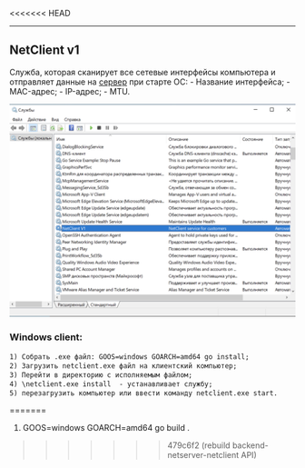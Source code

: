 <<<<<<< HEAD
____
## NetClient v1
Служба, которая сканирует все сетевые интерфейсы компьютера и отправляет данные на [сервер](../netserver/readme.md) при старте ОС:
	- Название интерфейса;
	- MAC-адрес;
	- IP-адрес;
	- MTU.

![](../docs/images/ncservice_example.png)

### Windows client:
	1) Собрать .exe файл: GOOS=windows GOARCH=amd64 go install;
	2) Загрузить netclient.exe файл на клиентский компьютер;
	3) Перейти в директорию с исполняемым файлом;
	4) \netclient.exe install  - устанавливает службу;
	5) перезагрузить компьютер или ввести команду netclient.exe start.
=======
1) GOOS=windows GOARCH=amd64 go build .
>>>>>>> 479c6f2 (rebuild backend-netserver-netclient API)
